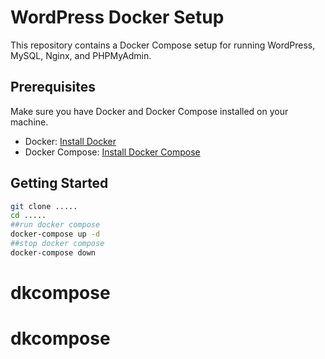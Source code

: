 # WordPress Docker Setup

This repository contains a Docker Compose setup for running WordPress, MySQL, Nginx, and PHPMyAdmin.

## Prerequisites

Make sure you have Docker and Docker Compose installed on your machine.

- Docker: [Install Docker](https://docs.docker.com/get-docker/)
- Docker Compose: [Install Docker Compose](https://docs.docker.com/compose/install/)

## Getting Started

```bash
git clone .....
cd .....
##run docker compose
docker-compose up -d
##stop docker compose
docker-compose down
```
# dkcompose
# dkcompose
